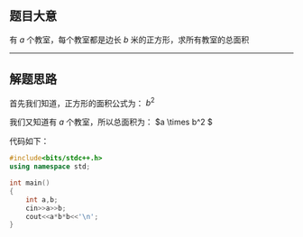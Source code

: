 ## 题目大意

有 $a$ 个教室，每个教室都是边长 $b$ 米的正方形，求所有教室的总面积

------------

## 解题思路

首先我们知道，正方形的面积公式为： $b^2$

我们又知道有 $a$ 个教室，所以总面积为： $a \times b^2 $

代码如下：

```cpp
#include<bits/stdc++.h>
using namespace std;

int main()
{
    int a,b;
    cin>>a>>b;
    cout<<a*b*b<<'\n';
}

```